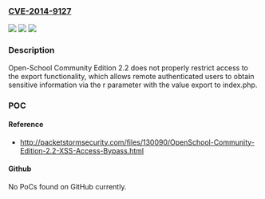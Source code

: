 ### [CVE-2014-9127](https://cve.mitre.org/cgi-bin/cvename.cgi?name=CVE-2014-9127)
![](https://img.shields.io/static/v1?label=Product&message=n%2Fa&color=blue)
![](https://img.shields.io/static/v1?label=Version&message=n%2Fa&color=blue)
![](https://img.shields.io/static/v1?label=Vulnerability&message=n%2Fa&color=brighgreen)

### Description

Open-School Community Edition 2.2 does not properly restrict access to the export functionality, which allows remote authenticated users to obtain sensitive information via the r parameter with the value export to index.php.

### POC

#### Reference
- http://packetstormsecurity.com/files/130090/OpenSchool-Community-Edition-2.2-XSS-Access-Bypass.html

#### Github
No PoCs found on GitHub currently.

